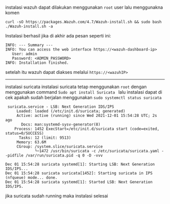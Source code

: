instalasi wazuh dapat dilakukan menggunakan ```root``` user lalu menggunakna komen

```
curl -sO https://packages.Wazuh.com/4.7/Wazuh-install.sh && sudo bash ./Wazuh-install.sh -a 
```

Instalasi berhasil jika di akhir ada pesan seperti ini:

```
INFO: --- Summary ---
INFO: You can access the web interface https://<wazuh-dashboard-ip>
   User: admin
   Password: <ADMIN_PASSWORD>
INFO: Installation finished.
```
setelah itu wazuh dapat diakses melalui ```https://<wazuhIP>```

-----------------------------------------------------------------
instalasi suricata
instalasi suricata tetap menggunakan ```root``` dengan menggunakan command
```Sudo apt install Suricata ```
lalu instalasi dapat di cek apakah sudah berjalan menggunakan ```sudo systemctl status suricata```
```
 suricata.service - LSB: Next Generation IDS/IPS
     Loaded: loaded (/etc/init.d/suricata; generated)
     Active: active (running) since Wed 2021-12-01 15:54:28 UTC; 2s ago
       Docs: man:systemd-sysv-generator(8)
    Process: 1452 ExecStart=/etc/init.d/suricata start (code=exited, status=0/SUCCESS)
      Tasks: 12 (limit: 9513)
     Memory: 63.6M
     CGroup: /system.slice/suricata.service
             └─1472 /usr/bin/suricata -c /etc/suricata/suricata.yaml --pidfile /var/run/suricata.pid -q 0 -D -vvv

Dec 01 15:54:28 suricata systemd[1]: Starting LSB: Next Generation IDS/IPS...
Dec 01 15:54:28 suricata suricata[1452]: Starting suricata in IPS (nfqueue) mode... done.
Dec 01 15:54:28 suricata systemd[1]: Started LSB: Next Generation IDS/IPS.
```
jika suricata sudah running maka instalasi selesai
